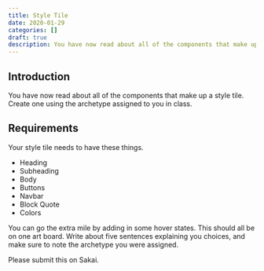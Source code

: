 ```yaml
---
title: Style Tile
date: 2020-01-29
categories: []
draft: true
description: You have now read about all of the components that make up a style tile. Create one using the archetype assigned to you in class.
---
```


## Introduction

You have now read about all of the components that make up a style tile. Create one using the archetype assigned to you in class.

## Requirements

Your style tile needs to have these things.

- Heading
- Subheading
- Body
- Buttons
- Navbar
- Block Quote
- Colors

You can go the extra mile by adding in some hover states. This should all be on one art board. Write about five sentences explaining you choices, and make sure to note the archetype you were assigned.

Please submit this on Sakai.
